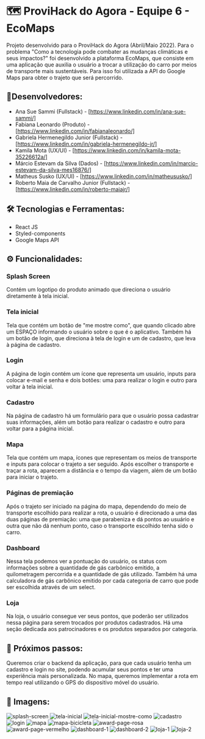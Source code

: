 # 🗺 ProviHack do Agora - Equipe 6 - EcoMaps
Projeto desenvolvido para o ProviHack do Agora (Abril/Maio 2022). Para o problema "Como a tecnologia pode combater as mudanças climáticas e seus impactos?" foi desenvolvido a plataforma EcoMaps, que consiste em uma aplicação que auxilia o usuário a trocar a utilização do carro por meios de transporte mais sustentáveis. Para isso foi utilizada a API do Google Maps para obter o trajeto que será percorrido.

## 👥Desenvolvedores:
- Ana Sue Sammi (Fullstack) - [https://www.linkedin.com/in/ana-sue-sammi/]
- Fabiana Leonardo (Produto) - [https://www.linkedin.com/in/fabianaleonardo/]
- Gabriela Hermenegildo Junior (Fullstack) - [https://www.linkedin.com/in/gabriela-hermenegildo-jr/]
- Kamila Mota (UX/UI) - [https://www.linkedin.com/in/kamila-mota-35226612a/]
- Márcio Estevam da Silva (Dados) - [https://www.linkedin.com/in/marcio-estevam-da-silva-mes16876/]
- Matheus Susko (UX/UI) - [https://www.linkedin.com/in/matheususko/]
- Roberto Maia de Carvalho Junior (Fullstack) - [https://www.linkedin.com/in/roberto-maiajr/]

## 🛠 Tecnologias e Ferramentas:
- React JS
- Styled-components
- Google Maps API

## ⚙️ Funcionalidades:
### Splash Screen
Contém um logotipo do produto animado que direciona o usuário diretamente à tela inicial.

### Tela inicial
Tela que contém um botão de "me mostre como", que quando clicado abre um ESPAÇO informando o usuário sobre o que é o aplicativo.
Também há um botão de login, que direciona à tela de login e um de cadastro, que leva à página de cadastro.
### Login
A página de login contém um ícone que representa um usuário, inputs para colocar e-mail e senha e dois botões: uma para realizar o login e outro para voltar à tela inicial.
### Cadastro
Na página de cadastro há um formulário para que o usuário possa cadastrar suas informações, além um botão para realizar o cadastro e outro para voltar para a página inicial.
### Mapa
Tela que contém um mapa, ícones que representam os meios de transporte e inputs para colocar o trajeto a ser seguido. Após escolher o transporte e traçar a rota, aparecem a distância e o tempo da viagem, além de um botão para iniciar o trajeto.
### Páginas de premiação
Após o trajeto ser iniciado na página do mapa, dependendo do meio de transporte escolhido para realizar a rota, o usuário é direcionado a uma das duas páginas de premiação: uma que parabeniza e dá pontos ao usuário e outra que não dá nenhum ponto, caso o transporte escolhido tenha sido o carro.
### Dashboard
Nessa tela podemos ver a pontuação do usuário, os status com informações sobre a quantidade de gás carbônico emitido, a quilometragem percorrida e a quantidade de gás utilizado. Também há uma calculadora de gás carbônico emitido por cada categoria de carro que pode ser escolhida através de um select. 
### Loja
Na loja, o usuário consegue ver seus pontos, que poderão ser utilizados nessa página para serem trocados por produtos cadastrados. Há uma seção dedicada aos patrocinadores e os produtos separados por categoria.

## 👣 Próximos passos:
Queremos criar o backend da aplicação, para que cada usuário tenha um cadastro e login no site, podendo acumular seus pontos e ter uma experiência mais personalizada. No mapa, queremos implementar a rota em tempo real utilizando o GPS do dispositivo móvel do usuário.

## 📸 Imagens:
![splash-screen](https://user-images.githubusercontent.com/94693150/166164297-8af3ff9c-8179-4cd4-9f75-8f7890c23657.png)
![tela-inicial](https://user-images.githubusercontent.com/94693150/166164110-d592bc27-9b90-4423-89f0-57ab2d69e1ce.png)
![tela-inicial-mostre-como](https://user-images.githubusercontent.com/94693150/166164104-903f6a51-d119-400b-ae9e-e50979f2e86d.png)
![cadastro](https://user-images.githubusercontent.com/94693150/166164124-fea362e8-edfc-49b3-a5a5-05bf94dbd116.png)
![login](https://user-images.githubusercontent.com/94693150/166164143-23154cdf-a59b-4c64-9ed3-ff67b40008b1.png)
![mapa](https://user-images.githubusercontent.com/94693150/166164151-31e44d8e-b15e-437e-b182-72fc2316cc10.png)
![mapa-bicicleta](https://user-images.githubusercontent.com/94693150/166164154-43fee589-7f58-4320-8219-af95649f6fbe.png)
![award-page-rosa](https://user-images.githubusercontent.com/94693150/166164156-7d266549-cfb3-4d46-a415-f81e89da6967.png)
![award-page-vermelho](https://user-images.githubusercontent.com/94693150/166164160-13e36e9a-d45c-4810-90d4-8c1bfa3977af.png)
![dashboard-1](https://user-images.githubusercontent.com/94693150/166164166-c8b49f8e-7fa4-4c33-8f88-dc64710e3edf.png)
![dashboard-2](https://user-images.githubusercontent.com/94693150/166164169-3d58f022-0ed2-4987-ab52-6d04ffa402c6.png)
![loja-1](https://user-images.githubusercontent.com/94693150/166164172-b8e60980-9634-495f-92cb-22ddef502957.png)
![loja-2](https://user-images.githubusercontent.com/94693150/166164174-3592572e-ed1f-4f61-8b05-a136a3e6a408.png)
